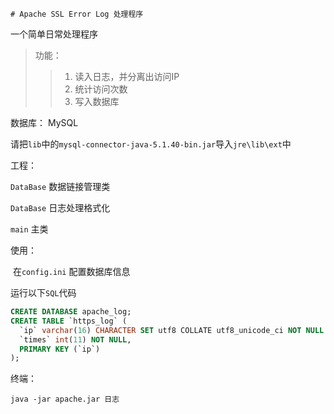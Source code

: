 	# Apache SSL Error Log 处理程序

一个简单日常处理程序



> 功能：
>
> > 1. 读入日志，并分离出访问IP
> > 2. 统计访问次数
> > 3. 写入数据库



数据库： MySQL

​	请把`lib`中的`mysql-connector-java-5.1.40-bin.jar`导入`jre\lib\ext`中



工程：

`DataBase`   数据链接管理类

`DataBase`  日志处理格式化

`main`  主类



使用：

​     在`config.ini` 配置数据库信息

运行以下`SQL`代码

```sql
CREATE DATABASE apache_log;
CREATE TABLE `https_log` (
  `ip` varchar(16) CHARACTER SET utf8 COLLATE utf8_unicode_ci NOT NULL DEFAULT '',
  `times` int(11) NOT NULL,
  PRIMARY KEY (`ip`)
);
```



终端：

```shell
java -jar apache.jar 日志
```

